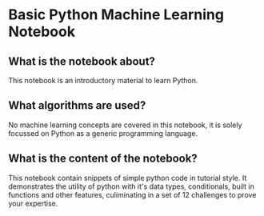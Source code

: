 # Basic Python Machine Learning Notebook

## What is the notebook about?
This notebook is an introductory material to learn Python. 

## What algorithms are used?
No machine learning concepts are covered in this notebook, it is solely focussed on Python as a generic programming language.

## What is the content of the notebook?
This notebook contain snippets of simple python code in tutorial style. It demonstrates the utility of python with it's data types, conditionals, built in functions and other features, culiminating in a set of 12 challenges to prove your expertise.
